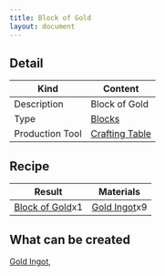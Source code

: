 ```yaml
---
title: Block of Gold
layout: document
---
```

## Detail

|Kind|Content|
|---|---|
|Description|Block of Gold|
|Type|[Blocks](Blocks)|
|Production Tool|[Crafting Table](Crafting_Table)|

## Recipe

|Result|Materials|
|---|---|
|[Block of Gold](Block_of_Gold)x1|[Gold Ingot](Gold_Ingot)x9|

## What can be created

[Gold Ingot](Gold_Ingot),

